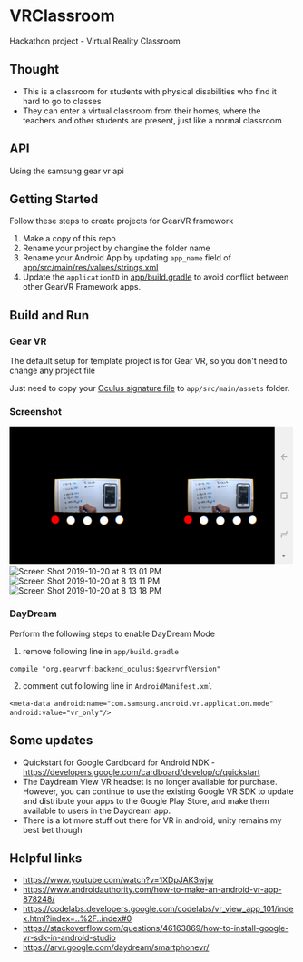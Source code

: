 # VRClassroom
Hackathon project - Virtual Reality Classroom

## Thought
* This is a classroom for students with physical disabilities who find it hard to go to classes
* They can enter a virtual classroom from their homes, where the teachers and other students are present, just like a normal classroom

## API
Using the samsung gear vr api

## Getting Started
Follow these steps to create projects for GearVR framework
1. Make a copy of this repo
1. Rename your project by changine the folder name
1. Rename your Android App by updating `app_name` field of [app/src/main/res/values/strings.xml](https://github.com/nitosan/GearVRf-template/blob/master/app/src/main/res/values/strings.xml#L2)
1. Update the `applicationID` in [app/build.gradle](https://github.com/nitosan/GearVRf-template/blob/master/app/build.gradle#L19) to avoid conflict between other GearVR Framework apps.

## Build and Run

### Gear VR
The default setup for template project is for Gear VR, so you don't need to change any project file

Just need to copy your [Oculus signature file](https://developer.oculus.com/osig/) to `app/src/main/assets` folder.

### Screenshot
<img width="500" src="app/src/main/java/com/example/org/gvrfapplication/Images/45452598_471112056745507_4269471193309904896_n.jpg" >
<img width="500" alt="Screen Shot 2019-10-20 at 8 13 01 PM" src="https://user-images.githubusercontent.com/31454667/67168927-2f7e2f00-f376-11e9-83ff-2cb851a15123.png">
<img width="500" alt="Screen Shot 2019-10-20 at 8 13 11 PM" src="https://user-images.githubusercontent.com/31454667/67168928-2f7e2f00-f376-11e9-90ea-bb7764d1b424.png">
<img width="500" alt="Screen Shot 2019-10-20 at 8 13 18 PM" src="https://user-images.githubusercontent.com/31454667/67168929-2f7e2f00-f376-11e9-8570-927b37172a63.png">

### DayDream
Perform the following steps to enable DayDream Mode

1. remove following line in `app/build.gradle`

```
compile "org.gearvrf:backend_oculus:$gearvrfVersion"
```

2. comment out following line in `AndroidManifest.xml`

```
<meta-data android:name="com.samsung.android.vr.application.mode" android:value="vr_only"/>
```


## Some updates
* Quickstart for Google Cardboard for Android NDK - https://developers.google.com/cardboard/develop/c/quickstart
* The Daydream View VR headset is no longer available for purchase. However, you can continue to use the existing Google VR SDK to update and distribute your apps to the Google Play Store, and make them available to users in the Daydream app.
* There is a lot more stuff out there for VR in android, unity remains my best bet though

## Helpful links
* https://www.youtube.com/watch?v=1XDpJAK3wjw
* https://www.androidauthority.com/how-to-make-an-android-vr-app-878248/
* https://codelabs.developers.google.com/codelabs/vr_view_app_101/index.html?index=..%2F..index#0
* https://stackoverflow.com/questions/46163869/how-to-install-google-vr-sdk-in-android-studio
* https://arvr.google.com/daydream/smartphonevr/
